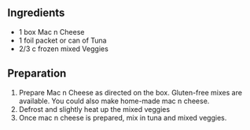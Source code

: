 ## Ingredients

* 1 box Mac n Cheese
* 1 foil packet or can of Tuna
* 2/3 c frozen mixed Veggies

## Preparation

1. Prepare Mac n Cheese as directed on the box. Gluten-free mixes are available. You could also make home-made mac n cheese.
2. Defrost and slightly heat up the mixed veggies
2. Once mac n cheese is prepared, mix in tuna and mixed veggies.

